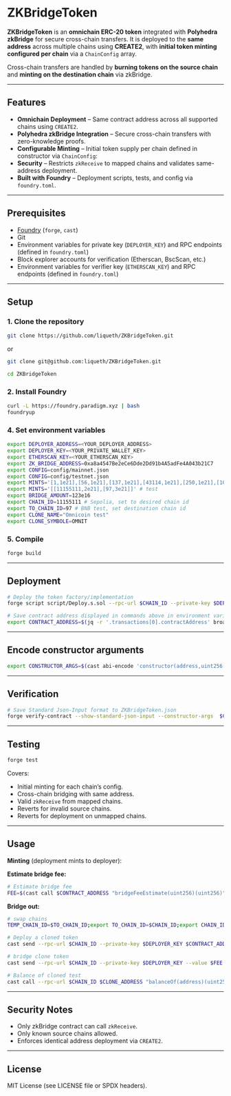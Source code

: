 # ZKBridgeToken

**ZKBridgeToken** is an **omnichain ERC-20 token** integrated with **Polyhedra zkBridge** for secure cross-chain transfers.
It is deployed to the **same address** across multiple chains using **CREATE2**, with **initial token minting configured per chain** via a `ChainConfig` array.

Cross-chain transfers are handled by **burning tokens on the source chain** and **minting on the destination chain** via zkBridge.

---

## Features

* **Omnichain Deployment** – Same contract address across all supported chains using `CREATE2`.
* **Polyhedra zkBridge Integration** – Secure cross-chain transfers with zero-knowledge proofs.
* **Configurable Minting** – Initial token supply per chain defined in constructor via `ChainConfig`:
* **Security** – Restricts `zkReceive` to mapped chains and validates same-address deployment.
* **Built with Foundry** – Deployment scripts, tests, and config via `foundry.toml`.

---

## Prerequisites

* [Foundry](https://book.getfoundry.sh/) (`forge`, `cast`)
* Git
* Environment variables for private key (`DEPLOYER_KEY`) and RPC endpoints (defined in `foundry.toml`)
* Block explorer accounts for verification (Etherscan, BscScan, etc.)
* Environment variables for verifier key (`ETHERSCAN_KEY`) and RPC endpoints (defined in `foundry.toml`)

---

## Setup

### 1. Clone the repository

```bash
git clone https://github.com/liqueth/ZKBridgeToken.git
```

or

```bash
git clone git@github.com:liqueth/ZKBridgeToken.git
```

```bash
cd ZKBridgeToken
```

### 2. Install Foundry

```bash
curl -L https://foundry.paradigm.xyz | bash
foundryup
```

### 4. Set environment variables

```bash
export DEPLOYER_ADDRESS=<YOUR_DEPLOYER_ADDRESS>
export DEPLOYER_KEY=<YOUR_PRIVATE_WALLET_KEY>
export ETHERSCAN_KEY=<YOUR_ETHERSCAN_KEY>
export ZK_BRIDGE_ADDRESS=0xa8a4547Be2eCe6Dde2Dd91b4A5adFe4A043b21C7
export CONFIG=config/mainnet.json
export CONFIG=config/testnet.json
export MINTS='[1,1e21],[56,1e21],[137,1e21],[43114,1e21],[250,1e21],[10,1e21],[42161,1e21],[1284,1e21],[100,1e21],[1088,1e21],[42170,1e21],[1116,1e21],[42220,1e21],[59144,1e21],[5000,1e21],[8453,1e21],[204,1e21],[534352,1e21]' # main
export MINTS='[[11155111,2e21],[97,3e21]]' # test
export BRIDGE_AMOUNT=123e16
export CHAIN_ID=11155111 # Sepolia, set to desired chain id 
export TO_CHAIN_ID=97 # BNB test, set destination chain id
export CLONE_NAME="Omnicoin test"
export CLONE_SYMBOLE=OMNIT
```

### 5. Compile

```bash
forge build
```

---

## Deployment

```bash
# Deploy the token factory/implementation
forge script script/Deploy.s.sol --rpc-url $CHAIN_ID --private-key $DEPLOYER_KEY --broadcast
```

```bash
# Save contract address displayed in commands above in environment variable
export CONTRACT_ADDRESS=$(jq -r '.transactions[0].contractAddress' broadcast/Deploy.s.sol/$CHAIN_ID/run-latest.json); echo $CONTRACT_ADDRESS
```

---

## Encode constructor arguments

```bash
export CONSTRUCTOR_ARGS=$(cast abi-encode 'constructor(address,uint256[][])' $(jq -r '.transactions[0].arguments[]' broadcast/Deploy.s.sol/$CHAIN_ID/run-latest.json | tr -d ' ' | xargs)); echo $CONSTRUCTOR_ARGS
```

---

## Verification

```bash
# Save Standard Json-Input format to ZKBridgeToken.json
forge verify-contract --show-standard-json-input --constructor-args  $CONSTRUCTOR_ARGS $CONTRACT_ADDRESS src/ZKBridgeToken.sol:ZKBridgeToken > ZKBridgeToken.json
```

---

## Testing

```bash
forge test
```

Covers:

* Initial minting for each chain’s config.
* Cross-chain bridging with same address.
* Valid `zkReceive` from mapped chains.
* Reverts for invalid source chains.
* Reverts for deployment on unmapped chains.

---

## Usage

**Minting** (deployment mints to deployer):

**Estimate bridge fee:**

```bash
# Estimate bridge fee
FEE=$(cast call $CONTRACT_ADDRESS "bridgeFeeEstimate(uint256)(uint256)" $TO_CHAIN_ID --rpc-url $CHAIN_ID); echo $FEE
```

**Bridge out:**

```bash
# swap chains
TEMP_CHAIN_ID=$TO_CHAIN_ID;export TO_CHAIN_ID=$CHAIN_ID;export CHAIN_ID=$TEMP_CHAIN_ID
```

```bash
# Deploy a cloned token
cast send --rpc-url $CHAIN_ID --private-key $DEPLOYER_KEY $CONTRACT_ADDRESS "clone(address,string,string,uint256[][])" $DEPLOYER_ADDRESS $CLONE_NAME $CLONE_SYMBOL $MINTS
```

```bash
# bridge clone token
cast send --rpc-url $CHAIN_ID --private-key $DEPLOYER_KEY --value $FEE $CLONE_ADDRESS "bridge(uint256,uint256)" $TO_CHAIN_ID $BRIDGE_AMOUNT
```

```bash
# Balance of cloned test
cast call --rpc-url $CHAIN_ID $CLONE_ADDRESS "balanceOf(address)(uint256)" $DEPLOYER_ADDRESS
```

---

## Security Notes

* Only zkBridge contract can call `zkReceive`.
* Only known source chains allowed.
* Enforces identical address deployment via `CREATE2`.

---

## License

MIT License (see LICENSE file or SPDX headers).
